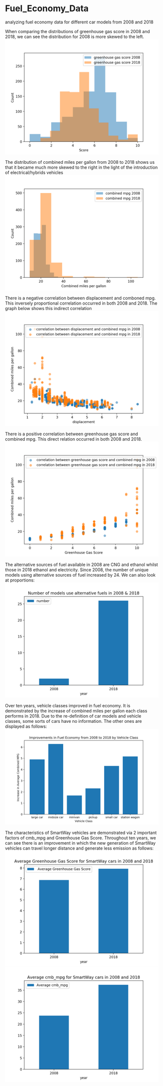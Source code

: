 # Fuel_Economy_Data
analyzing fuel economy data for different car models from 2008 and 2018

When comparing the distributions of greenhouse gas score in 2008 and 2018, we can see the distribution for 2008 is more skewed to the left.
![Screenshot](Greenhouse_Gas_Score.png)

The distribution of combined miles per gallon from 2008 to 2018 shows us that it became much more skewed to the right in the light of the introduction of electrical/hybrids vehicles
![Screenshot](Combined_miles_per_gallon.png)

There is a negative correlation between displacement and comboned mpg. This inversely proportional correlation occurred in both 2008 and 2018. The graph below shows this indirect correlation
![Screeshot](Figure_1.png)

There is a positive correlation between greenhouse gas score and combined mpg. This direct relation occurred in both 2008 and 2018. 
![Screenshot](Figure_2.png)

The alternative sources of fuel available in 2008 are CNG and ethanol whilst those in 2018 ethanol and electricity. Since 2008, the number of unique models using alternative sources of fuel increased by 24. We can also look at proportions:
![Screeshot](Q1.png)

Over ten years, vehicle classes improved in fuel economy. It is demonstrated by the increase of combined miles per gallon each class performs in 2018. Due to the re-definition of car models and vehicle classes, some sorts of cars have no information. The other ones are displayed as follows:
![Screenshot](Q2.png)

The characteristics of SmartWay vehicles are demonstrated via 2 important factors of cmb_mpg and Greenhouse Gas Score. Throughout ten years, we can see there is an improvement in which the new generation of SmartWay vehicles can travel longer distance and generate less emission as follows:
![Screenshot](Q3.png)
![Screenshot](Q3_1.png)